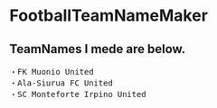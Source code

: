# FootballTeamNameMaker

## TeamNames I mede are below. 

<pre>
・FK Muonio United
・Ala-Siurua FC United 
・SC Monteforte Irpino United 
</pre>
